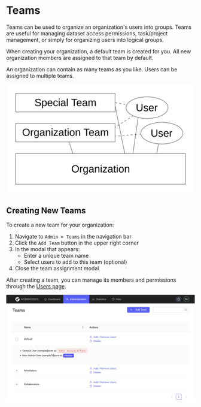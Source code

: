# Teams
Teams can be used to organize an organization's users into groups. Teams are useful for managing dataset access permissions, task/project management, or simply for organizing users into logical groups.

When creating your organization, a default team is created for you.
All new organization members are assigned to that team by default.

An organization can contain as many teams as you like. Users can be assigned to multiple teams.

![All users, annotations, and datasets belong to an organization. All users are assigned to a default team. Further teams can be created for fine-grained access permissions.](../images/teams.jpeg)

## Creating New Teams
To create a new team for your organization:

1. Navigate to `Admin > Teams` in the navigation bar
2. Click the `Add Team` button in the upper right corner
3. In the modal that appears:
   - Enter a unique team name
   - Select users to add to this team (optional)
4. Close the team assignment modal

After creating a team, you can manage its members and permissions through the [Users page](./new_users.md#adding-users-to-teams).

![Overview page of all teams](../images/team_overview.jpg)

